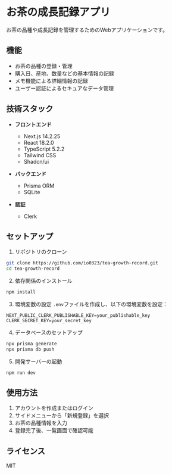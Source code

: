 # お茶の成長記録アプリ

お茶の品種や成長記録を管理するためのWebアプリケーションです。

## 機能

- お茶の品種の登録・管理
- 購入日、産地、数量などの基本情報の記録
- メモ機能による詳細情報の記録
- ユーザー認証によるセキュアなデータ管理

## 技術スタック

- **フロントエンド**
  - Next.js 14.2.25
  - React 18.2.0
  - TypeScript 5.2.2
  - Tailwind CSS
  - Shadcn/ui

- **バックエンド**
  - Prisma ORM
  - SQLite

- **認証**
  - Clerk

## セットアップ

1. リポジトリのクローン
```bash
git clone https://github.com/io0323/tea-growth-record.git
cd tea-growth-record
```

2. 依存関係のインストール
```bash
npm install
```

3. 環境変数の設定
`.env`ファイルを作成し、以下の環境変数を設定：
```env
NEXT_PUBLIC_CLERK_PUBLISHABLE_KEY=your_publishable_key
CLERK_SECRET_KEY=your_secret_key
```

4. データベースのセットアップ
```bash
npx prisma generate
npx prisma db push
```

5. 開発サーバーの起動
```bash
npm run dev
```

## 使用方法

1. アカウントを作成またはログイン
2. サイドメニューから「新規登録」を選択
3. お茶の品種情報を入力
4. 登録完了後、一覧画面で確認可能

## ライセンス

MIT 